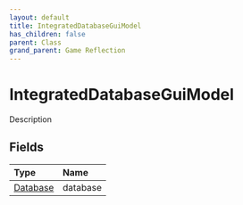 ```yaml
---
layout: default
title: IntegratedDatabaseGuiModel
has_children: false
parent: Class
grand_parent: Game Reflection
---
```

# IntegratedDatabaseGuiModel
Description 

## Fields

| Type | Name |
|:-------------|:--------------|
| [Database](/docs/game-reflection/components/database) | database |

